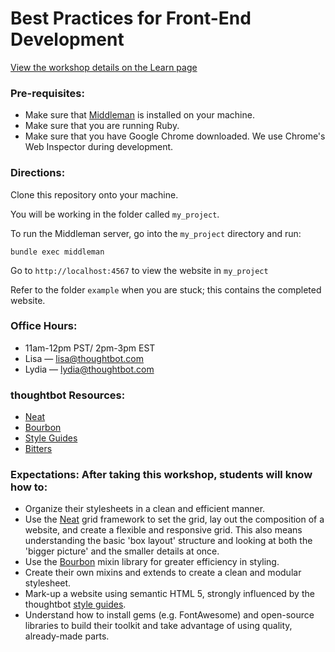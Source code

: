 # Best Practices for Front-End Development
[View the workshop details on the Learn page](https://learn.thoughtbot.com/workshops/25-best-practices-for-front-end-development)

### Pre-requisites:
* Make sure that [Middleman][Middleman] is installed on your machine.
* Make sure that you are running Ruby.
* Make sure that you have Google Chrome downloaded. We use Chrome's Web
  Inspector during development.

### Directions:
Clone this repository onto your machine.

You will be working in the folder called `my_project`.

To run the Middleman server, go into the `my_project` directory and run:

    bundle exec middleman
    
Go to `http://localhost:4567` to view the website in `my_project`

Refer to the folder `example` when you are stuck; this contains the completed
  website.

### Office Hours:
* 11am-12pm PST/ 2pm-3pm EST
* Lisa — lisa@thoughtbot.com
* Lydia — lydia@thoughtbot.com

### thoughtbot Resources:
* [Neat][Neat]
* [Bourbon][Bourbon]
* [Style Guides][Style]
* [Bitters][Bitters]

### Expectations: After taking this workshop, students will know how to:

* Organize their stylesheets in a clean and efficient manner.
* Use the [Neat][Neat] grid framework to set the grid, lay out the composition of
  a website, and create a flexible and responsive grid. This also means
  understanding the basic 'box layout' structure and looking at both the 'bigger
  picture' and the smaller details at once.
* Use the [Bourbon][Bourbon] mixin library for greater efficiency in styling.
* Create their own mixins and extends to create a clean and modular stylesheet.
* Mark-up a website using semantic HTML 5, strongly influenced by the thoughtbot [style guides][Style].
* Understand how to install gems (e.g. FontAwesome) and open-source libraries to
  build their toolkit and take advantage of using quality, already-made parts.

[Neat]: https://github.com/thoughtbot/neat "Neat"
[Bourbon]: https://github.com/thoughtbot/bourbon "Bourbon"
[Style]: https://github.com/thoughtbot/guides/tree/master/style "Style Guides"
[Bitters]: https://github.com/thoughtbot/bitters "Bitters"
[Middleman]: http://middlemanapp.com/ "Middleman"



